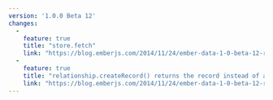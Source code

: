 ```yaml
---
version: '1.0.0 Beta 12'
changes:
  -
    feature: true
    title: "store.fetch"
    link: "https://blog.emberjs.com/2014/11/24/ember-data-1-0-beta-12-released.html"
  -
    feature: true
    title: "relationship.createRecord() returns the record instead of a promise"
    link: "https://blog.emberjs.com/2014/11/24/ember-data-1-0-beta-12-released.html"
---
```

